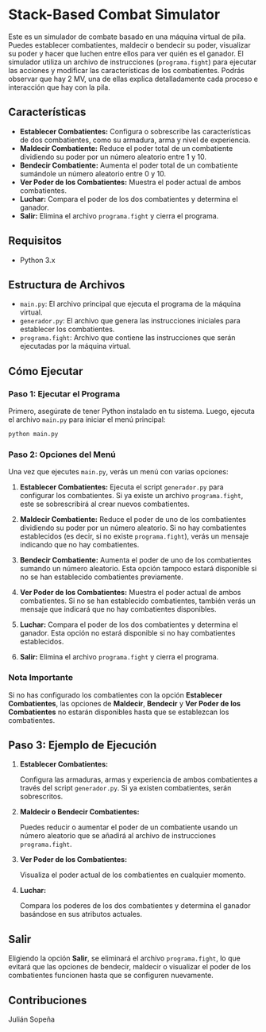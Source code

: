 # Stack-Based Combat Simulator

Este es un simulador de combate basado en una máquina virtual de pila. Puedes establecer combatientes, maldecir o bendecir su poder, visualizar su poder y hacer que luchen entre ellos para ver quién es el ganador. El simulador utiliza un archivo de instrucciones (`programa.fight`) para ejecutar las acciones y modificar las características de los combatientes. Podrás observar que hay 2 MV, una de ellas explica detalladamente cada proceso e interacción que hay con la pila.

## Características

- **Establecer Combatientes:** Configura o sobrescribe las características de dos combatientes, como su armadura, arma y nivel de experiencia.
- **Maldecir Combatiente:** Reduce el poder total de un combatiente dividiendo su poder por un número aleatorio entre 1 y 10.
- **Bendecir Combatiente:** Aumenta el poder total de un combatiente sumándole un número aleatorio entre 0 y 10.
- **Ver Poder de los Combatientes:** Muestra el poder actual de ambos combatientes.
- **Luchar:** Compara el poder de los dos combatientes y determina el ganador.
- **Salir:** Elimina el archivo `programa.fight` y cierra el programa.

## Requisitos

- Python 3.x

## Estructura de Archivos

- `main.py`: El archivo principal que ejecuta el programa de la máquina virtual.
- `generador.py`: El archivo que genera las instrucciones iniciales para establecer los combatientes.
- `programa.fight`: Archivo que contiene las instrucciones que serán ejecutadas por la máquina virtual.

## Cómo Ejecutar

### Paso 1: Ejecutar el Programa

Primero, asegúrate de tener Python instalado en tu sistema. Luego, ejecuta el archivo `main.py` para iniciar el menú principal:

```bash
python main.py
```

### Paso 2: Opciones del Menú

Una vez que ejecutes `main.py`, verás un menú con varias opciones:

1. **Establecer Combatientes:** Ejecuta el script `generador.py` para configurar los combatientes. Si ya existe un archivo `programa.fight`, este se sobrescribirá al crear nuevos combatientes.
   
2. **Maldecir Combatiente:** Reduce el poder de uno de los combatientes dividiendo su poder por un número aleatorio. Si no hay combatientes establecidos (es decir, si no existe `programa.fight`), verás un mensaje indicando que no hay combatientes.

3. **Bendecir Combatiente:** Aumenta el poder de uno de los combatientes sumando un número aleatorio. Esta opción tampoco estará disponible si no se han establecido combatientes previamente.

4. **Ver Poder de los Combatientes:** Muestra el poder actual de ambos combatientes. Si no se han establecido combatientes, también verás un mensaje que indicará que no hay combatientes disponibles.

5. **Luchar:** Compara el poder de los dos combatientes y determina el ganador. Esta opción no estará disponible si no hay combatientes establecidos.

6. **Salir:** Elimina el archivo `programa.fight` y cierra el programa.

### Nota Importante

Si no has configurado los combatientes con la opción **Establecer Combatientes**, las opciones de **Maldecir**, **Bendecir** y **Ver Poder de los Combatientes** no estarán disponibles hasta que se establezcan los combatientes.

## Paso 3: Ejemplo de Ejecución

1. **Establecer Combatientes:**

   Configura las armaduras, armas y experiencia de ambos combatientes a través del script `generador.py`. Si ya existen combatientes, serán sobrescritos.

2. **Maldecir o Bendecir Combatientes:**

   Puedes reducir o aumentar el poder de un combatiente usando un número aleatorio que se añadirá al archivo de instrucciones `programa.fight`.

3. **Ver Poder de los Combatientes:**

   Visualiza el poder actual de los combatientes en cualquier momento.

4. **Luchar:**

   Compara los poderes de los dos combatientes y determina el ganador basándose en sus atributos actuales.

## Salir

Eligiendo la opción **Salir**, se eliminará el archivo `programa.fight`, lo que evitará que las opciones de bendecir, maldecir o visualizar el poder de los combatientes funcionen hasta que se configuren nuevamente.

## Contribuciones

Julián Sopeña